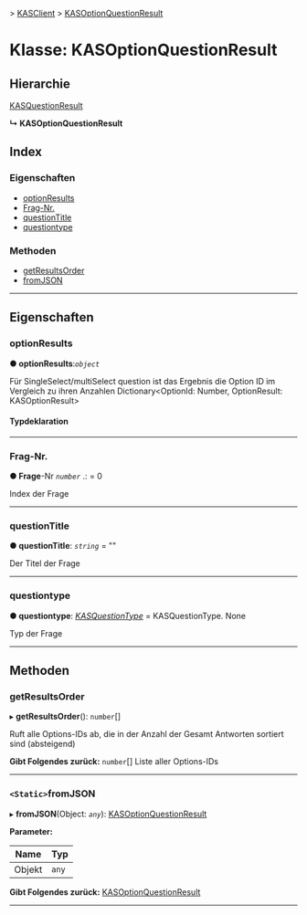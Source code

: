 [](../README.md) > [KASClient](../modules/kasclient.md) > [KASOptionQuestionResult](../classes/kasclient.kasoptionquestionresult.md)

# <a name="class-kasoptionquestionresult"></a>Klasse: KASOptionQuestionResult

## <a name="hierarchy"></a>Hierarchie

 [KASQuestionResult](kasclient.kasquestionresult.md)

**↳ KASOptionQuestionResult**

## <a name="index"></a>Index 

### <a name="properties"></a>Eigenschaften

* [optionResults](kasclient.kasoptionquestionresult.md#optionresults)
* [Frag-Nr.](kasclient.kasoptionquestionresult.md#questionid)
* [questionTitle](kasclient.kasoptionquestionresult.md#questiontitle)
* [questiontype](kasclient.kasoptionquestionresult.md#questiontype)
### <a name="methods"></a>Methoden

* [getResultsOrder](kasclient.kasoptionquestionresult.md#getresultsorder)
* [fromJSON](kasclient.kasoptionquestionresult.md#fromjson)

---

## <a name="properties"></a>Eigenschaften

<a id="optionresults"></a>

###  <a name="optionresults"></a>optionResults

**● optionResults**:*`object`*

Für SingleSelect/multiSelect question ist das Ergebnis die Option ID im Vergleich zu ihren Anzahlen Dictionary<OptionId: Number, OptionResult: KASOptionResult>
#### <a name="type-declaration"></a>Typdeklaration

___

<a id="questionid"></a>

###  <a name="questionid"></a>Frag-Nr.

**● Frage**-Nr *`number`* .: = 0

Index der Frage

___

<a id="questiontitle"></a>

###  <a name="questiontitle"></a>questionTitle

**● questionTitle**: *`string`* = ""

Der Titel der Frage

___

<a id="questiontype"></a>

###  <a name="questiontype"></a>questiontype

**● questiontype**: *[KASQuestionType](../enums/kasclient.kasquestiontype.md)* = KASQuestionType. None

Typ der Frage

___

## <a name="methods"></a>Methoden

<a id="getresultsorder"></a>

###  <a name="getresultsorder"></a>getResultsOrder

▸ **getResultsOrder**(): `number`[]

Ruft alle Options-IDs ab, die in der Anzahl der Gesamt Antworten sortiert sind (absteigend)

**Gibt Folgendes zurück:** `number`[] Liste aller Options-IDs

___

<a id="fromjson"></a>

### <a name="static-fromjson"></a>`<Static>`fromJSON

▸ **fromJSON**(Object: *`any`*): [KASOptionQuestionResult](kasclient.kasoptionquestionresult.md)

**Parameter:**

| Name | Typ |
| ------ | ------ |
| Objekt | `any` |

**Gibt Folgendes zurück:** [KASOptionQuestionResult](kasclient.kasoptionquestionresult.md)

___

